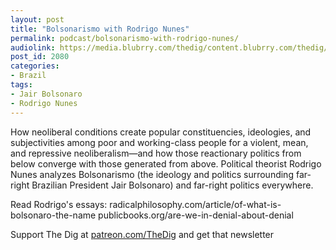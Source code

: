 ```yaml
---
layout: post
title: "Bolsonarismo with Rodrigo Nunes"
permalink: podcast/bolsonarismo-with-rodrigo-nunes/
audiolink: https://media.blubrry.com/thedig/content.blubrry.com/thedig/The_Dig-EP_335-Nunes.mp3
post_id: 2080
categories: 
- Brazil
tags: 
- Jair Bolsonaro
- Rodrigo Nunes
---
```


How neoliberal conditions create popular constituencies, ideologies, and subjectivities among poor and working-class people for a violent, mean, and repressive neoliberalism—and how those reactionary politics from below converge with those generated from above. Political theorist Rodrigo Nunes analyzes Bolsonarismo (the ideology and politics surrounding far-right Brazilian President Jair Bolsonaro) and far-right politics everywhere. 

Read Rodrigo's essays:
radicalphilosophy.com/article/of-what-is-bolsonaro-the-name
publicbooks.org/are-we-in-denial-about-denial

Support The Dig at [patreon.com/TheDig](patreon.com/TheDig) and get that newsletter
